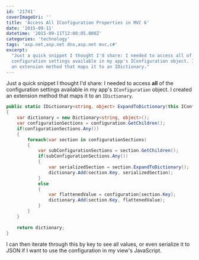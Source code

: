 ```yaml
---
id: '21741'
coverImageUri: ''
title: 'Access All IConfiguration Properties in MVC 6'
date: '2015-09-11'
datetime: '2015-09-11T12:00:05.000Z'
categories: 'technology'
tags: 'asp.net,asp.net dnx,asp.net mvc,c#'
excerpt:
  "Just a quick snippet I thought I'd share: I needed to access all of the
  configuration settings available in my app's IConfiguration object. I created
  an extension method that maps it to an IDictionary."
---
```


Just a quick snippet I thought I'd share: I needed to access **all** of the
configuration settings available in my app's `IConfiguration` object. I created
an extension method that maps it to an `IDictionary`.

```csharp
public static IDictionary<string, object> ExpandToDictionary(this IConfiguration configuration)
{
    var dictionary = new Dictionary<string, object>();
    var configurationSections = configuration.GetChildren();
    if(configurationSections.Any())
    {
        foreach(var section in configurationSections)
        {
            var subConfigurationSections = section.GetChildren();
            if(subConfigurationSections.Any())
            {
                var serializedSection = section.ExpandToDictionary();
                dictionary.Add(section.Key, serializedSection);
            }
            else
            {
                var flattenedValue = configuration[section.Key];
                dictionary.Add(section.Key, flattenedValue);
            }
        }
    }
 
    return dictionary;
}
```

I can then iterate through this by key to see all values, or even serialize it
to JSON if I want to use the configuration in my view's JavaScript.
